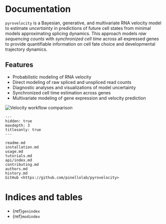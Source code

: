 # Documentation

`pyrovelocity` is a Bayesian, generative, and multivariate RNA velocity
model to estimate _uncertainty_ in predictions of future cell states from
minimal models approximating splicing dynamics.
This approach models _raw sequencing counts_ with _synchronized cell time_ across
all expressed genes to provide quantifiable information on
cell fate choice and developmental trajectory dynamics.

## Features

- Probabilistic modeling of RNA velocity
- Direct modeling of raw spliced and unspliced read counts
- Diagnostic analyses and visualizations of model uncertainty
- Synchronized cell time estimation across genes
- Multivariate modeling of gene expression and velocity prediction

![Velocity workflow comparison](source/readme_figure1.png)

```{toctree}
---
hidden: true
maxdepth: 3
titlesonly: true
---

readme.md
installation.md
usage.md
tutorials.md
api/index.md
contributing.md
authors.md
history.md
GitHub <https://github.com/pinellolab/pyrovelocity>
```

# Indices and tables

- {ref}`genindex`
- {ref}`modindex`
